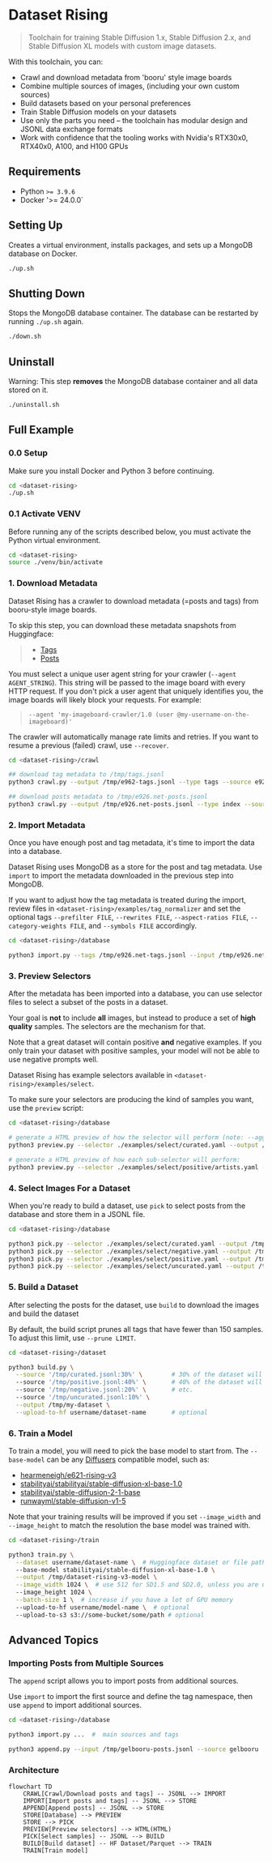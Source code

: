 # Dataset Rising

> Toolchain for training Stable Diffusion 1.x, Stable Diffusion 2.x, and Stable Diffusion XL models
> with custom image datasets.

With this toolchain, you can:
* Crawl and download metadata from 'booru' style image boards
* Combine multiple sources of images, (including your own custom sources)
* Build datasets based on your personal preferences
* Train Stable Diffusion models on your datasets
* Use only the parts you need – the toolchain has modular design and JSONL data exchange formats
* Work with confidence that the tooling works with Nvidia's RTX30x0, RTX40x0, A100, and H100 GPUs

## Requirements
* Python `>= 3.9.6`
* Docker '>= 24.0.0`


## Setting Up
Creates a virtual environment, installs packages, and sets up a MongoDB database on Docker. 

```bash
./up.sh
```

## Shutting Down
Stops the MongoDB database container. The database can be restarted by running `./up.sh` again.

```bash
./down.sh
```


## Uninstall
Warning: This step **removes** the MongoDB database container and all data stored on it.

```bash
./uninstall.sh
```


## Full Example

### 0.0 Setup
Make sure you install Docker and Python 3 before continuing.

```bash
cd <dataset-rising>
./up.sh
```

### 0.1 Activate VENV
Before running any of the scripts described below, you must activate the Python virtual environment.

```bash
cd <dataset-rising>
source ./venv/bin/activate
```

### 1. Download Metadata
Dataset Rising has a crawler to download metadata (=posts and tags) from booru-style image boards.

To skip this step, you can download these metadata snapshots from Huggingface:

> * [Tags]()
> * [Posts]() 

You must select a unique user agent string for your crawler (`--agent AGENT_STRING`). This string will be passed to the image board with every
HTTP request. If you don't pick a user agent that uniquely identifies you,
the image boards will likely block your requests. For example:

> `--agent 'my-imageboard-crawler/1.0 (user @my-username-on-the-imageboard)'`

The crawler will automatically manage rate limits and retries. If you want to resume a previous (failed) crawl, use `--recover`.

```bash
cd <dataset-rising>/crawl

## download tag metadata to /tmp/tags.jsonl
python3 crawl.py --output /tmp/e962-tags.jsonl --type tags --source e926 --recover --agent '<AGENT_STRING>'

## download posts metadata to /tmp/e926.net-posts.jsonl
python3 crawl.py --output /tmp/e926.net-posts.jsonl --type index --source e926 --recover --agent '<AGENT_STRING>'
```

### 2. Import Metadata
Once you have enough post and tag metadata, it's time to import the data into a database.

Dataset Rising uses MongoDB as a store for the post and tag metadata. Use `import` to
import the metadata downloaded in the previous step into MongoDB.

If you want to adjust how the tag metadata is treated during the import,
review files in `<dataset-rising>/examples/tag_normalizer` and set the optional
tags `--prefilter FILE`, `--rewrites FILE`, `--aspect-ratios FILE`, `--category-weights FILE`, and
`--symbols FILE` accordingly.

```bash
cd <dataset-rising>/database

python3 import.py --tags /tmp/e926.net-tags.jsonl --input /tmp/e926.net-posts.jsonl --source e926
```

### 3. Preview Selectors
After the metadata has been imported into a database, you can use selector files to select
a subset of the posts in a dataset.

Your goal is **not** to include **all** images, but instead to produce
a set of **high quality** samples. The selectors are the mechanism for that.

Note that a great dataset will contain positive **and** negative examples. If you only
train your dataset with positive samples, your model will not be able to use negative
prompts well.

Dataset Rising has example selectors available in `<dataset-rising>/examples/select`.

To make sure your selectors are producing the kind of samples you want, use the `preview`
script:

```bash
cd <dataset-rising>/database

# generate a HTML preview of how the selector will perform (note: --aggregate is required):
python3 preview.py --selector ./examples/select/curated.yaml --output /tmp/curated-previews --limit 1000 --output --aggregate

# generate a HTML preview of how each sub-selector will perform:
python3 preview.py --selector ./examples/select/positive/artists.yaml --output /tmp/curated-artists
```

### 4. Select Images For a Dataset
When you're ready to build a dataset, use `pick` to select posts from the database and store them in a JSONL file. 

```bash
cd <dataset-rising>/database

python3 pick.py --selector ./examples/select/curated.yaml --output /tmp/curated.jsonl
python3 pick.py --selector ./examples/select/negative.yaml --output /tmp/negative.jsonl
python3 pick.py --selector ./examples/select/positive.yaml --output /tmp/positive.jsonl
python3 pick.py --selector ./examples/select/uncurated.yaml --output /tmp/uncurated.jsonl
```

### 5. Build a Dataset
After selecting the posts for the dataset, use `build` to download the images and build the dataset

By default, the build script prunes all tags that have fewer than 150 samples. To adjust this limit, use `--prune LIMIT`.

```bash
cd <dataset-rising>/dataset

python3 build.py \
  --source '/tmp/curated.jsonl:30%' \        # 30% of the dataset will be curated samples
  --source '/tmp/positive.jsonl:40%' \       # 40% of the dataset will be positive samples
  --source '/tmp/negative.jsonl:20%' \       # etc.
  --source '/tmp/uncurated.jsonl:10%' \
  --output /tmp/my-dataset \
  --upload-to-hf username/dataset-name       # optional
```

### 6. Train a Model
To train a model, you will need to pick the base model to start from. The `--base-model` can be any
[Diffusers](https://huggingface.co/docs/diffusers/index) compatible model, such as:

* [hearmeneigh/e621-rising-v3](https://huggingface.co/hearmeneigh/e621-rising-v3)
* [stabilityai/stabilityai/stable-diffusion-xl-base-1.0](https://huggingface.co/stabilityai/stable-diffusion-xl-base-1.0)
* [stabilityai/stable-diffusion-2-1-base](https://huggingface.co/stabilityai/stable-diffusion-2-1-base)
* [runwayml/stable-diffusion-v1-5](https://huggingface.co/runwayml/stable-diffusion-v1-5)

Note that your training results will be improved if you set `--image_width` and `--image_height` to match the
resolution the base model was trained with.

```bash
cd <dataset-rising>/train

python3 train.py \
  --dataset username/dataset-name \  # Huggingface dataset or file path to Parquet directory 
  --base-model stabilityai/stable-diffusion-xl-base-1.0 \
  --output /tmp/dataset-rising-v3-model \
  --image_width 1024 \  # use 512 for SD1.5 and SD2.0, unless you are using a 768x768 base model
  --image_height 1024 \
  --batch-size 1 \  # increase if you have a lot of GPU memory  
  --upload-to-hf username/model-name \  # optional
  --upload-to-s3 s3://some-bucket/some/path # optional
```

## Advanced Topics

### Importing Posts from Multiple Sources
The `append` script allows you to import posts from additional sources.

Use `import` to import the first source and define the tag namespace, then use `append` to import additional sources.

```bash
cd <dataset-rising>/database

python3 import.py ...  #  main sources and tags

python3 append.py --input /tmp/gelbooru-posts.jsonl --source gelbooru
```

### Architecture

```mermaid
flowchart TD
    CRAWL[Crawl/Download posts and tags] -- JSONL --> IMPORT
    IMPORT[Import posts and tags] -- JSONL --> STORE
    APPEND[Append posts] -- JSONL --> STORE
    STORE[Database] --> PREVIEW
    STORE --> PICK
    PREVIEW[Preview selectors] --> HTML(HTML)
    PICK[Select samples] -- JSONL --> BUILD
    BUILD[Build dataset] -- HF Dataset/Parquet --> TRAIN
    TRAIN[Train model]
```
